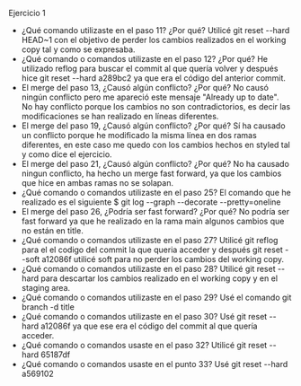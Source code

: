 Ejercicio 1
- ¿Qué comando utilizaste en el paso 11? ¿Por qué?
  Utilicé git reset --hard HEAD~1 con el objetivo de perder los cambios realizados en el working copy tal y como se expresaba.
- ¿Qué comando o comandos utilizaste en el paso 12? ¿Por qué?
  He utilizado reflog para buscar el commit al que quería volver y después hice git reset --hard a289bc2 ya que era el código del anterior commit.
- El merge del paso 13, ¿Causó algún conflicto? ¿Por qué?
  No causó ningún conflicto pero me apareció este mensaje "Already up to date". No hay conflicto porque los cambios no son contradictorios, es decir las modificaciones se han realizado en líneas diferentes.
- El merge del paso 19, ¿Causó algún conflicto? ¿Por qué?
  Sí ha causado un conflicto porque he modificado la misma línea en dos ramas diferentes, en este caso me quedo con los cambios hechos en styled tal y como dice el ejercicio.
- El merge del paso 21, ¿Causó algún conflicto? ¿Por qué?
  No ha causado ningun conflicto, ha hecho un merge fast forward, ya que los cambios que hice en ambas ramas no se solapan.
- ¿Qué comando o comandos utilizaste en el paso 25?
  El comando que he realizado es el siguiente $ git log --graph --decorate --pretty=oneline
- El merge del paso 26, ¿Podría ser fast forward? ¿Por qué?
  No podría ser fast forward ya que he realizado en la rama main algunos cambios que no están en title.
- ¿Qué comando o comandos utilizaste en el paso 27?
  Utilicé git reflog para el el codigo del commit la que queria acceder y después git reset --soft a12086f utilicé soft para no perder los cambios del working copy.
- ¿Qué comando o comandos utilizaste en el paso 28?
  Utilicé git reset --hard para descartar los cambios realizado en el working copy y en el staging area.
- ¿Qué comando o comandos utilizaste en el paso 29?
  Usé el comando git branch -d title 
- ¿Qué comando o comandos utilizaste en el paso 30?
  Usé git reset --hard a12086f ya que ese era el código del commit al que quería acceder.
- ¿Qué comando o comandos usaste en el paso 32?
  Utilicé git reset --hard 65187df
- ¿Qué comando o comandos usaste en el punto 33?
  Usé git reset --hard a569102
